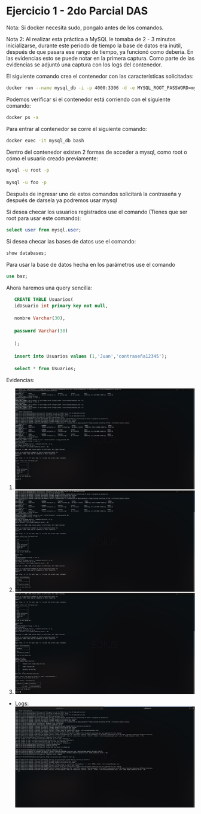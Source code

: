 # Ejercicio 1 - 2do Parcial DAS
Nota: Si docker necesita sudo, pongalo antes de los comandos.
 
Nota 2: Al realizar esta práctica a MySQL le tomaba de 2 - 3 minutos inicializarse, durante este periodo de tiempo la base de datos era inútil, después de que pasara ese rango de tiempo, ya funcionó como debería. En las evidencias esto se puede notar en la primera captura. Como parte de las evidencias se adjuntó una captura con los logs del contenedor.
 
El siguiente comando crea el contenedor con las características solicitadas:
```sh
docker run --name mysql_db -i -p 4000:3306 -d -e MYSQL_ROOT_PASSWORD=my-secret-pw -e MYSQL_DATABASE=baz -e MYSQL_USER=foo -e MYSQL_PASSWORD=bar123 mysql:8.0
```
Podemos verificar si el contenedor está corriendo con el siguiente comando:
```sh
docker ps -a
```
Para entrar al contenedor se corre el siguiente comando:
```sh
docker exec -it mysql_db bash
```
Dentro del contenedor existen 2 formas de acceder a mysql, como root o cómo el usuario creado previamente:
```sh
mysql -u root -p
 
mysql -u foo -p
```
Después de ingresar uno de estos comandos solicitará la contraseña y después de darsela ya podremos usar mysql
 
Si desea checar los usuarios registrados use el comando (Tienes que ser root para usar este comando):
```SQL
select user from mysql.user;
```
Si desea checar las bases de datos use el comando:
```SQL
show databases;
```
Para usar la base de datos hecha en los parámetros use el comando
```SQL
use baz;
```
Ahora haremos una query sencilla:
```SQL
   CREATE TABLE Usuarios(
   idUsuario int primary key not null,
  
   nombre Varchar(30),
  
   password Varchar(30)
  
   );
 
   insert into Usuarios values (1,'Juan','contraseña12345');
 
   select * from Usuarios;
```
 
Evidencias:
 
1. ![1](1.png)
2. ![2](2.png)
3. ![3](3.png)
- Logs: ![logs](logs.png)
 
 

